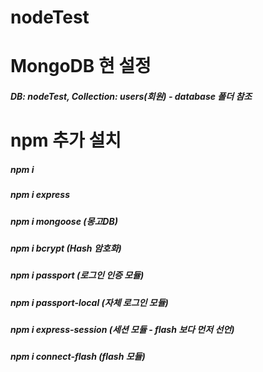 # nodeTest

# MongoDB 현 설정
##### DB: nodeTest, Collection: users(회원) - database 폴더 참조

# npm 추가 설치
##### npm i
##### npm i express
##### npm i mongoose        (몽고DB)
##### npm i bcrypt          (Hash 암호화)
##### npm i passport        (로그인 인증 모듈)
##### npm i passport-local  (자체 로그인 모듈)
##### npm i express-session (세션 모듈 - flash 보다 먼저 선언)
##### npm i connect-flash   (flash 모듈)